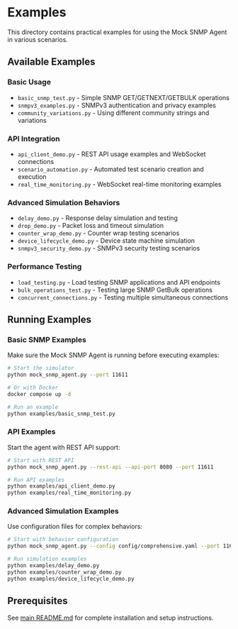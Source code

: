 # Examples

This directory contains practical examples for using the Mock SNMP Agent in various scenarios.

## Available Examples

### Basic Usage
- `basic_snmp_test.py` - Simple SNMP GET/GETNEXT/GETBULK operations
- `snmpv3_examples.py` - SNMPv3 authentication and privacy examples
- `community_variations.py` - Using different community strings and variations

### API Integration
- `api_client_demo.py` - REST API usage examples and WebSocket connections
- `scenario_automation.py` - Automated test scenario creation and execution
- `real_time_monitoring.py` - WebSocket real-time monitoring examples

### Advanced Simulation Behaviors
- `delay_demo.py` - Response delay simulation and testing
- `drop_demo.py` - Packet loss and timeout simulation
- `counter_wrap_demo.py` - Counter wrap testing scenarios
- `device_lifecycle_demo.py` - Device state machine simulation
- `snmpv3_security_demo.py` - SNMPv3 security testing scenarios

### Performance Testing
- `load_testing.py` - Load testing SNMP applications and API endpoints
- `bulk_operations_test.py` - Testing large SNMP GetBulk operations
- `concurrent_connections.py` - Testing multiple simultaneous connections

## Running Examples

### Basic SNMP Examples

Make sure the Mock SNMP Agent is running before executing examples:

```bash
# Start the simulator
python mock_snmp_agent.py --port 11611

# Or with Docker
docker compose up -d

# Run an example
python examples/basic_snmp_test.py
```

### API Examples

Start the agent with REST API support:

```bash
# Start with REST API
python mock_snmp_agent.py --rest-api --api-port 8080 --port 11611

# Run API examples
python examples/api_client_demo.py
python examples/real_time_monitoring.py
```

### Advanced Simulation Examples

Use configuration files for complex behaviors:

```bash
# Start with behavior configuration
python mock_snmp_agent.py --config config/comprehensive.yaml --port 11611

# Run simulation examples
python examples/delay_demo.py
python examples/counter_wrap_demo.py
python examples/device_lifecycle_demo.py
```

## Prerequisites

See [main README.md](../README.md#-quick-start) for complete installation and setup instructions.